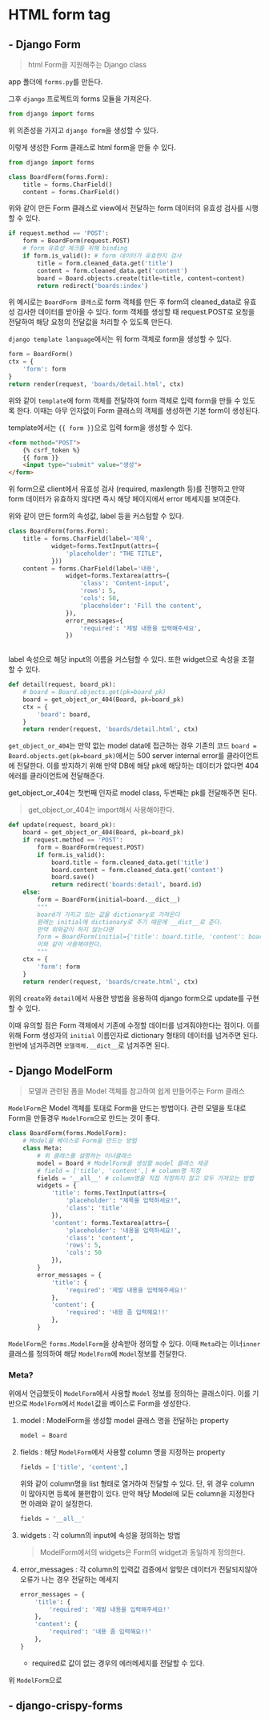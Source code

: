 # HTML form tag

## - Django Form

> html Form을 지원해주는 Django class

app 폴더에 `forms.py`를 만든다.

그후 `django` 프로젝트의 forms 모듈을 가져온다.

```python
from django import forms
```

위 의존성을 가지고 `django form`을 생성할 수 있다.

이렇게 생성한 Form 클래스로 html form을 만들 수 있다.

```python
from django import forms

class BoardForm(forms.Form):
    title = forms.CharField()
    content = forms.CharField()
```

위와 같이 만든 Form 클래스로 view에서 전달하는 form 데이터의 유효성 검사를 시행할 수 있다.

```python
if request.method == 'POST':
    form = BoardForm(request.POST)
    # form 유효성 체크를 위해 binding
    if form.is_valid(): # form 데이터가 유효한지 검사
        title = form.cleaned_data.get('title')
        content = form.cleaned_data.get('content')
        board = Board.objects.create(title=title, content=content)
        return redirect('boards:index')
```

위 예시로는 `BoardForm 클래스`로 form 객체를 만든 후 form의 cleaned_data로 유효성 검사한 데이터를 받아올 수 있다.
form 객체를 생성할 때 request.POST로 요청을 전달하여 해당 요청의 전달값을 처리할 수 있도록 만든다.

`django template language`에서는 위 form 객체로 form을 생성할 수 있다.

```python
form = BoardForm()
ctx = {
    'form': form
}
return render(request, 'boards/detail.html', ctx)
```

위와 같이 `template`에 form 객체를 전달하여 form 객체로 입력 form을 만들 수 있도록 한다.
이때는 아무 인자없이 Form 클래스의 객체를 생성하면 기본 form이 생성된다.

template에서는 `{{ form }}`으로 입력 form을 생성할 수 있다.

```html
<form method="POST">
    {% csrf_token %}    
    {{ form }}
    <input type="submit" value="생성">
</form>
```

위 form으로 client에서 유효성 검사 (required, maxlength 등)를 진행하고 만약 form 데이터가 유효하지 않다면
즉시 해당 페이지에서 error 메세지를 보여준다.

위와 같이 만든 form의 속성값, label 등을 커스텀할 수 있다.

```python
class BoardForm(forms.Form):
    title = forms.CharField(label='제목', 
            widget=forms.TextInput(attrs={
                'placeholder': "THE TITLE",
            }))
    content = forms.CharField(label='내용',
                widget=forms.Textarea(attrs={
                    'class': 'Content-input',
                    'rows': 5,
                    'cols': 50,
                    'placeholder': 'Fill the content',
                }),
                error_messages={
                    'required': '제발 내용을 입력해주세요',  
                })
    
```

label 속성으로 해당 input의 이름을 커스텀할 수 있다. 또한 widget으로 속성을 조절할 수 있다.


```python
def detail(request, board_pk):
    # board = Board.objects.get(pk=board_pk)
    board = get_object_or_404(Board, pk=board_pk)
    ctx = {
        'board': board,
    }
    return render(request, 'boards/detail.html', ctx)
```

`get_object_or_404`는 만약 없는 model data에 접근하는 경우 기존의 코드 `board = Board.objects.get(pk=board_pk)`에서는 500 server internal error를 클라이언트에 전달한다.
이를 방지하기 위해 만약 DB에 해당 pk에 해당하는 데이터가 없다면 404 에러를 클라이언트에 전달해준다.

get_object_or_404는 첫번째 인자로 model class, 두번째는 pk를 전달해주면 된다.

> get_object_or_404는 import해서 사용해야한다.

```python
def update(request, board_pk):
    board = get_object_or_404(Board, pk=board_pk)
    if request.method == 'POST':
        form = BoardForm(request.POST)
        if form.is_valid():
            board.title = form.cleaned_data.get('title')
            board.content = form.cleaned_data.get('content')
            board.save()
            return redirect('boards:detail', board.id)
    else:
        form = BoardForm(initial=board.__dict__)
        """
        board가 가지고 있는 값을 dictionary로 가져온다
        원래는 initial에 dictionary로 주기 때문에 __dict__로 준다.
        만약 위와같이 하지 않는다면
        form = BoardForm(initial={'title': board.title, 'content': board.content})
        이와 같이 사용해야한다.
        """
    ctx = {
        'form': form
    }
    return render(request, 'boards/create.html', ctx)
```
위의 `create`와 `detail`에서 사용한 방법을 응용하여 django form으로 update를 구현할 수 있다.

이때 유의할 점은 Form 객체에서 기존에 수정할 데이터를 넘겨줘야한다는 점이다.
이를 위해 Form 생성자의 `initial` 이름인자로 dictionary 형태의 데이터를 넘겨주면 된다.
한번에 넘겨주려면 `모델객체.__dict__`로 넘겨주면 된다.

## - Django ModelForm

> 모델과 관련된 폼을 Model 객체를 참고하여 쉽게 만들어주는 Form 클래스

`ModelForm`은 Model 객체를 토대로 Form을 만드는 방법이다. 관련 모델을 토대로 Form을 만들경우 `ModelForm`으로 만드는 것이 좋다.

```python
class BoardForm(forms.ModelForm):
    # Model을 베이스로 Form을 만드는 방법
    class Meta:
        # 위 클래스를 설명하는 이너클래스
        model = Board # ModelForm을 생성할 model 클래스 제공
        # field = ['title', 'content',] # column명 지정
        fields = '__all__' # column명을 직접 지정하지 않고 모두 가져오는 방법
        widgets = {
            'title': forms.TextInput(attrs={
                'placeholder': "제목을 입력하세요!",
                'class': 'title'
            }),
            'content': forms.Textarea(attrs={
                'placeholder': '내용을 입력하세요!',
                'class': 'content',
                'rows': 5,
                'cols': 50
            }),
        }
        error_messages = {
            'title': {
                'required': '제발 내용을 입력해주세요!'
            },
            'content': {
                'required': '내용 좀 입력해요!!'
            },
        }
```

`ModelForm`은 `forms.ModelForm`을 상속받아 정의할 수 있다.
이때 `Meta`라는 이너`inner`클래스를 정의하여 해당 `ModelForm`에 `Model`정보를 전달한다.

### Meta?

위에서 언급했듯이 `ModelForm`에서 사용할 `Model` 정보를 정의하는 클래스이다.
이를 기반으로 `ModelForm`에서 `Model`값을 베이스로 Form을 생성한다.

1. model : ModelForm을 생성할 model 클래스 명을 전달하는 property
    
    ```python
    model = Board 
    ```

2. fields : 해당 `ModelForm`에서 사용할 column 명을 지정하는 property

    ```python
    fields = ['title', 'content',]
    ```
    위와 같이 column명을 list 형태로 열거하여 전달할 수 있다. 단, 위 경우 column이 많아지면 등록에 불편함이 있다.
    만약 해당 Model에 모든 column을 지정한다면 아래와 같이 설정한다.
    
    ```python
    fields = '__all__'
    ```
    
3. widgets : 각 column의 input에 속성을 정의하는 방법
    
    > ModelForm에서의 widgets은 Form의 widget과 동일하게 정의한다.

4. error_messages : 각 column의 입력값 검증에서 알맞은 데이터가 전달되지않아 오류가 나는 경우 전달하는 메세지

    ```python
    error_messages = {
        'title': {
            'required': '제발 내용을 입력해주세요!'
        },
        'content': {
            'required': '내용 좀 입력해요!!'
        },
    }
    ```
    
    - required로 값이 없는 경우의 에러메세지를 전달할 수 있다.
    
위 `ModelForm`으로 

## - django-crispy-forms

